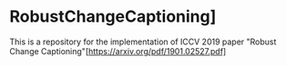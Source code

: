 # RobustChangeCaptioning]

This is a repository for the implementation of ICCV 2019 paper "Robust Change Captioning"[https://arxiv.org/pdf/1901.02527.pdf]
